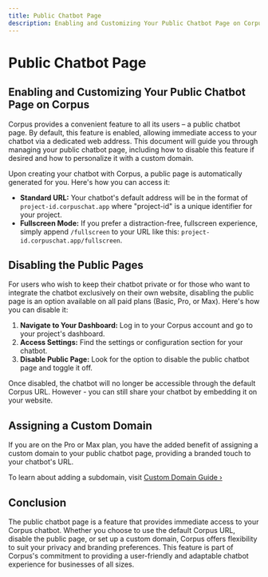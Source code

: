 ```yaml
---
title: Public Chatbot Page
description: Enabling and Customizing Your Public Chatbot Page on Corpus
---
```


# Public Chatbot Page
## Enabling and Customizing Your Public Chatbot Page on Corpus

Corpus provides a convenient feature to all its users – a public chatbot page. By default, this feature is enabled, allowing immediate access to your chatbot via a dedicated web address. This document will guide you through managing your public chatbot page, including how to disable this feature if desired and how to personalize it with a custom domain.

Upon creating your chatbot with Corpus, a public page is automatically generated for you. Here's how you can access it:

- **Standard URL:** Your chatbot's default address will be in the format of `project-id.corpuschat.app` where "project-id" is a unique identifier for your project.
- **Fullscreen Mode:** If you prefer a distraction-free, fullscreen experience, simply append `/fullscreen` to your URL like this: `project-id.corpuschat.app/fullscreen`.

## Disabling the Public Pages

For users who wish to keep their chatbot private or for those who want to integrate the chatbot exclusively on their own website, disabling the public page is an option available on all paid plans (Basic, Pro, or Max). Here's how you can disable it:

1. **Navigate to Your Dashboard:** Log in to your Corpus account and go to your project's dashboard.
2. **Access Settings:** Find the settings or configuration section for your chatbot.
3. **Disable Public Page:** Look for the option to disable the public chatbot page and toggle it off.

Once disabled, the chatbot will no longer be accessible through the default Corpus URL. However - you can still share your chatbot by embedding it on your website.

## Assigning a Custom Domain

If you are on the Pro or Max plan, you have the added benefit of assigning a custom domain to your public chatbot page, providing a branded touch to your chatbot's URL.

To learn about adding a subdomain, visit [Custom Domain Guide ›](/sharing/custom-domain.md)

## Conclusion

The public chatbot page is a feature that provides immediate access to your Corpus chatbot. Whether you choose to use the default Corpus URL, disable the public page, or set up a custom domain, Corpus offers flexibility to suit your privacy and branding preferences. This feature is part of Corpus's commitment to providing a user-friendly and adaptable chatbot experience for businesses of all sizes.
